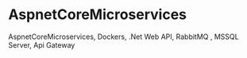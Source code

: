 # AspnetCoreMicroservices
AspnetCoreMicroservices, Dockers, .Net Web API, RabbitMQ , MSSQL Server, Api Gateway

